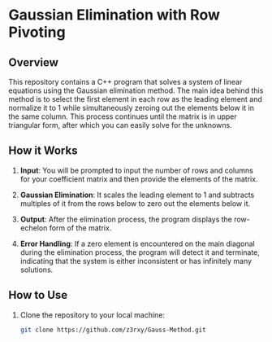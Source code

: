 # Gaussian Elimination with Row Pivoting

## Overview

This repository contains a C++ program that solves a system of linear equations using the Gaussian elimination method. The main idea behind this method is to select the first element in each row as the leading element and normalize it to 1 while simultaneously zeroing out the elements below it in the same column. This process continues until the matrix is in upper triangular form, after which you can easily solve for the unknowns.

## How it Works

1. **Input**: You will be prompted to input the number of rows and columns for your coefficient matrix and then provide the elements of the matrix.

2. **Gaussian Elimination**: It scales the leading element to 1 and subtracts multiples of it from the rows below to zero out the elements below it.

3. **Output**: After the elimination process, the program displays the row-echelon form of the matrix.

4. **Error Handling**: If a zero element is encountered on the main diagonal during the elimination process, the program will detect it and terminate, indicating that the system is either inconsistent or has infinitely many solutions.

## How to Use

1. Clone the repository to your local machine:

   ```bash
   git clone https://github.com/z3rxy/Gauss-Method.git